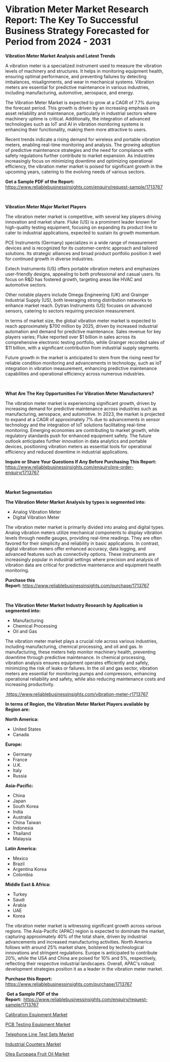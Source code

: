 <p><h1>Vibration Meter Market Research Report: The Key To Successful Business Strategy Forecasted for Period from 2024 - 2031</h1></p><p><strong>Vibration Meter Market Analysis and Latest Trends</strong></p>
<p><p>A vibration meter is a specialized instrument used to measure the vibration levels of machinery and structures. It helps in monitoring equipment health, ensuring optimal performance, and preventing failures by detecting imbalances, misalignments, and wear in mechanical systems. Vibration meters are essential for predictive maintenance in various industries, including manufacturing, automotive, aerospace, and energy.</p><p>The Vibration Meter Market is expected to grow at a CAGR of 7.7% during the forecast period. This growth is driven by an increasing emphasis on asset reliability and maintenance, particularly in industrial sectors where machinery uptime is critical. Additionally, the integration of advanced technologies such as IoT and AI in vibration monitoring systems is enhancing their functionality, making them more attractive to users.</p><p>Recent trends indicate a rising demand for wireless and portable vibration meters, enabling real-time monitoring and analysis. The growing adoption of predictive maintenance strategies and the need for compliance with safety regulations further contribute to market expansion. As industries increasingly focus on minimizing downtime and optimizing operational efficiency, the vibration meter market is poised for significant growth in the upcoming years, catering to the evolving needs of various sectors.</p></p>
<p><strong>Get a Sample PDF of the Report:&nbsp;</strong> <a href="https://www.reliablebusinessinsights.com/enquiry/request-sample/1713767?utm_campaign=1121&utm_medium=2&utm_source=Github&utm_content=ia&utm_term=22102024&utm_id=vibration-meter">https://www.reliablebusinessinsights.com/enquiry/request-sample/1713767</a></p>
<p>&nbsp;</p>
<p><strong>Vibration Meter Major Market Players</strong></p>
<p><p>The vibration meter market is competitive, with several key players driving innovation and market share. Fluke (US) is a prominent leader known for high-quality testing equipment, focusing on expanding its product line to cater to industrial applications, expected to sustain its growth momentum.</p><p>PCE Instruments (Germany) specializes in a wide range of measurement devices and is recognized for its customer-centric approach and tailored solutions. Its strategic alliances and broad product portfolio position it well for continued growth in diverse industries.</p><p>Extech Instruments (US) offers portable vibration meters and emphasizes user-friendly designs, appealing to both professional and casual users. Its focus on R&D has fostered growth, targeting areas like HVAC and automotive sectors.</p><p>Other notable players include Omega Engineering (UK) and Grainger Industrial Supply (US), both leveraging strong distribution networks to enhance market reach. Dytran Instruments (US) focuses on advanced sensors, catering to sectors requiring precision measurement.</p><p>In terms of market size, the global vibration meter market is expected to reach approximately $700 million by 2025, driven by increased industrial automation and demand for predictive maintenance. Sales revenue for key players varies; Fluke reported over $1 billion in sales across its comprehensive electronic testing portfolio, while Grainger recorded sales of $11 billion, with a significant contribution from industrial supply segments.</p><p>Future growth in the market is anticipated to stem from the rising need for reliable condition monitoring and advancements in technology, such as IoT integration in vibration measurement, enhancing predictive maintenance capabilities and operational efficiency across numerous industries.</p></p>
<p>&nbsp;</p>
<p><strong>What Are The Key Opportunities For Vibration Meter Manufacturers?</strong></p>
<p><p>The vibration meter market is experiencing significant growth, driven by increasing demand for predictive maintenance across industries such as manufacturing, aerospace, and automotive. In 2023, the market is projected to expand at a CAGR of approximately 7% due to advancements in sensor technology and the integration of IoT solutions facilitating real-time monitoring. Emerging economies are contributing to market growth, while regulatory standards push for enhanced equipment safety. The future outlook anticipates further innovation in data analytics and portable devices, positioning vibration meters as essential tools for operational efficiency and reduced downtime in industrial applications.</p></p>
<p><strong>Inquire or Share Your Questions If Any Before Purchasing This Report:</strong> <a href="https://www.reliablebusinessinsights.com/enquiry/pre-order-enquiry/1713767?utm_campaign=1121&utm_medium=2&utm_source=Github&utm_content=ia&utm_term=22102024&utm_id=vibration-meter">https://www.reliablebusinessinsights.com/enquiry/pre-order-enquiry/1713767</a></p>
<p>&nbsp;</p>
<p><strong>Market Segmentation</strong></p>
<p><strong>The Vibration Meter Market Analysis by types is segmented into:</strong></p>
<p><ul><li>Analog Vibration Meter</li><li>Digital Vibration Meter</li></ul></p>
<p><p>The vibration meter market is primarily divided into analog and digital types. Analog vibration meters utilize mechanical components to display vibration levels through needle gauges, providing real-time readings. They are often favored for their simplicity and reliability in basic applications. In contrast, digital vibration meters offer enhanced accuracy, data logging, and advanced features such as connectivity options. These instruments are increasingly popular in industrial settings where precision and analysis of vibration data are critical for predictive maintenance and equipment health monitoring.</p></p>
<p><strong>Purchase this Report:&nbsp;</strong><a href="https://www.reliablebusinessinsights.com/purchase/1713767?utm_campaign=1121&utm_medium=2&utm_source=Github&utm_content=ia&utm_term=22102024&utm_id=vibration-meter">https://www.reliablebusinessinsights.com/purchase/1713767</a></p>
<p>&nbsp;</p>
<p><strong>The Vibration Meter Market Industry Research by Application is segmented into:</strong></p>
<p><ul><li>Manufacturing</li><li>Chemical Processing</li><li>Oil and Gas</li></ul></p>
<p><p>The vibration meter market plays a crucial role across various industries, including manufacturing, chemical processing, and oil and gas. In manufacturing, these meters help monitor machinery health, preventing downtime through predictive maintenance. In chemical processing, vibration analysis ensures equipment operates efficiently and safely, minimizing the risk of leaks or failures. In the oil and gas sector, vibration meters are essential for monitoring pumps and compressors, enhancing operational reliability and safety, while also reducing maintenance costs and increasing productivity.</p></p>
<p><a href="https://www.reliablebusinessinsights.com/vibration-meter-r1713767?utm_campaign=1121&utm_medium=2&utm_source=Github&utm_content=ia&utm_term=22102024&utm_id=vibration-meter">&nbsp;https://www.reliablebusinessinsights.com/vibration-meter-r1713767</a></p>
<p><strong>In terms of Region, the Vibration Meter Market Players available by Region are:</strong></p>
<p>
    <p> <strong> North America: </strong>
        <ul>
            <li>United States</li>
            <li>Canada</li>
        </ul>
        </p> 
    <p> <strong> Europe: </strong>
        <ul>
            <li>Germany</li>
            <li>France</li>
            <li>U.K.</li>
            <li>Italy</li>
            <li>Russia</li>
        </ul>
        </p> 
    <p> <strong> Asia-Pacific: </strong>
        <ul>
            <li>China</li>
            <li>Japan</li>
            <li>South Korea</li>
            <li>India</li>
            <li>Australia</li>
            <li>China Taiwan</li>
            <li>Indonesia</li>
            <li>Thailand</li>
            <li>Malaysia</li>
        </ul>
        </p> 
    <p> <strong> Latin America: </strong>
        <ul>
            <li>Mexico</li>
            <li>Brazil</li>
            <li>Argentina Korea</li>
            <li>Colombia</li>
        </ul>
        </p> 
    <p> <strong> Middle East & Africa: </strong>
        <ul>
            <li>Turkey</li>
            <li>Saudi</li>
            <li>Arabia</li>
            <li>UAE</li>
            <li>Korea</li>
        </ul>
    </p>
    </p>
<p><p>The vibration meter market is witnessing significant growth across various regions. The Asia-Pacific (APAC) region is expected to dominate the market, capturing approximately 40% of the total share, driven by industrial advancements and increased manufacturing activities. North America follows with around 25% market share, bolstered by technological innovations and stringent regulations. Europe is anticipated to contribute 20%, while the USA and China are poised for 10% and 5%, respectively, reflecting their respective industrial landscapes. Overall, APAC's robust development strategies position it as a leader in the vibration meter market.</p></p>
<p><strong>Purchase this Report: </strong><a href="https://www.reliablebusinessinsights.com/purchase/1713767?utm_campaign=1121&utm_medium=2&utm_source=Github&utm_content=ia&utm_term=22102024&utm_id=vibration-meter">https://www.reliablebusinessinsights.com/purchase/1713767</a></p>
<p>&nbsp;<strong>Get a Sample PDF of the Report:&nbsp;&nbsp;</strong><a href="https://www.reliablebusinessinsights.com/enquiry/request-sample/1713767?utm_campaign=1121&utm_medium=2&utm_source=Github&utm_content=ia&utm_term=22102024&utm_id=vibration-meter">https://www.reliablebusinessinsights.com/enquiry/request-sample/1713767</a></p>
<p><strong></strong></p>
<p><p><a href="https://github.com/fannklhimesu/Market-Research-Report-List-1/blob/main/calibration-equipment-market.md?utm_campaign=1121&utm_medium=2&utm_source=Github&utm_content=ia&utm_term=22102024&utm_id=vibration-meter">Calibration Equipment Market</a></p><p><a href="https://www.linkedin.com/pulse/pcb-testing-equipment-market-evolution-regional-adaptations-2afhc?utm_campaign=1121&utm_medium=2&utm_source=Github&utm_content=ia&utm_term=22102024&utm_id=vibration-meter">PCB Testing Equipment Market</a></p><p><a href="https://github.com/avilarotedlowkog/Market-Research-Report-List-1/blob/main/telephone-line-test-sets-market.md?utm_campaign=1121&utm_medium=2&utm_source=Github&utm_content=ia&utm_term=22102024&utm_id=vibration-meter">Telephone Line Test Sets Market</a></p><p><a href="https://issuu.com/reportprime-2/docs/industrial-counters-market-size-203_6e5c5b85537ec9?utm_campaign=1121&utm_medium=2&utm_source=Github&utm_content=ia&utm_term=22102024&utm_id=vibration-meter">Industrial Counters Market</a></p><p><a href="https://www.linkedin.com/pulse/olea-europaea-fruit-oil-market-global-regional-analysis-focus-fo03c?utm_campaign=1121&utm_medium=2&utm_source=Github&utm_content=ia&utm_term=22102024&utm_id=vibration-meter">Olea Europaea Fruit Oil Market</a></p></p>